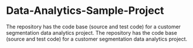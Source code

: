 # Data-Analytics-Sample-Project
The repository has the code base (source and test code) for a customer segmentation data analytics project.
The repository has the code base (source and test code) for a customer segmentation data analytics project.
